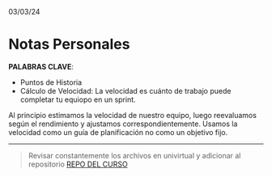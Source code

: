 03/03/24
# Notas Personales

**PALABRAS CLAVE**:
- Puntos de Historia
- Cálculo de Velocidad: La velocidad es cuánto de trabajo puede completar tu equiopo en un sprint.

Al principio estimamos la velocidad de nuestro equipo, luego reevaluamos según el rendimiento y ajustamos
correspondientemente.
Usamos la velocidad como un guía de planificación no como un objetivo fijo.

***

> Revisar constantemente los archivos en univirtual y adicionar al repositorio [REPO DEL CURSO](https://github.com/Jxtrex/Desarrollo-de-Software-2024-1)

